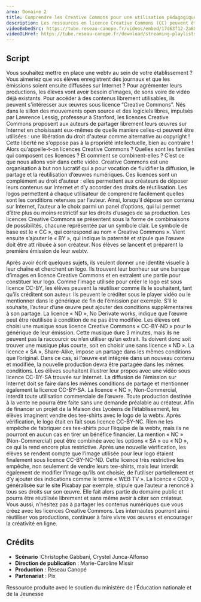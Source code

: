 ```yaml
---
area: Domaine 2
title: Comprendre les Creative Commons pour une utilisation pédagogique
description: Les ressources en licence Creative Commons (CC) peuvent être des ressources précieuses lors de la création d'un support pédagogique. Voici comment s'y retrouver entre les différents types de licences CC.
videoEmbedSrc: https://tube.reseau-canope.fr/videos/embed/17d63f12-2a68-4110-8943-dba74582befd
videoDLHref: https://tube.reseau-canope.fr/download/streaming-playlists/hls/videos/17d63f12-2a68-4110-8943-dba74582befd-1080-fragmented.mp4
---
```


## Script

Vous souhaitez mettre en place une webtv au sein de votre établissement ?
Vous aimeriez que vos élèves enregistrent des journaux et que les émissions soient ensuite diffusées sur Internet ?
Pour agrémenter leurs productions, les élèves vont avoir besoin d’images, de sons voire de vidéo déjà existants.
Pour accéder à des contenus librement utilisables, ils peuvent s'intéresser aux œuvres sous licence “Creative Commons”. 
Nés dans le sillon des mouvements open source et des logiciels libres, impulsés par Lawrence Lessig, professeur à Stanford,
les licences Creative Commons proposent aux auteurs de partager librement leurs œuvres sur Internet en choisissant eux-mêmes de quelle manière celles-ci peuvent être utilisées : une libération du droit d'auteur comme alternative au copyright !
Cette liberté ne s'oppose pas à la propriété intellectuelle, bien au contraire !
Alors qu’appelle-t-on licences Creative Commons ?
Quelles sont les familles qui composent ces licences ?
Et comment se combinent-elles ?
C’est ce que nous allons voir dans cette vidéo.
Creative Commons est une organisation à but non lucratif qui a pour vocation de fluidifier la diffusion, le partage et la réutilisation d’œuvres numériques.
Ces licences sont un complément au droit d’auteur : elles permettent aux créateurs de déposer leurs contenus sur Internet et d’y accorder des droits de réutilisation.
Les logos permettent à chaque utilisateur de comprendre facilement quelles sont les conditions retenues par l’auteur.
Ainsi, lorsqu’il dépose son contenu sur Internet, l’auteur a le choix parmi un panel d’options, qui lui permet d’être plus ou moins restrictif sur les droits d’usages de sa production.
Les licences Creative Commons se présentent sous la forme de combinaisons de possibilités, chacune représentée par un symbole clair.
Le symbole de base est le « CC », qui correspond au nom « Creative Commons ».
Vient ensuite s’ajouter le « BY », qui indique la paternité et stipule que l’œuvre doit être att ribuée à son créateur.
Nos élèves se lancent et préparent la première émission de leur webtv.

Après avoir écrit quelques sujets, ils veulent donner une identité visuelle à leur chaîne et cherchent un logo.
Ils trouvent leur bonheur sur une banque d’images en licence Creative Commons et en extraient une partie pour constituer leur logo.
Comme l’image utilisée pour créer le logo est sous licence CC-BY, les élèves peuvent la réutiliser comme ils le souhaitent, tant qu’ils créditent son auteur.
Ils peuvent le créditer sous le player vidéo ou le mentionner dans le générique de fin de l’émission par exemple.
S’il le souhaite, l’auteur d’une œuvre peut ajouter des conditions supplémentaires à son partage.
La licence « ND », No Derivate works, indique que l’œuvre peut être réutilisée à condition de ne pas  être modifiée.
Les élèves ont choisi une musique sous licence Creative Commons « CC-BY-ND » pour le générique de leur émission.
Cette musique dure 3 minutes, mais ils ne peuvent pas la raccourcir ou n’en utiliser qu’un extrait.
Ils doivent donc soit trouver une musique plus courte, soit en choisir une sans licence « ND ».
La licence « SA », Share-Alike, impose un partage dans les mêmes conditions que l’original.
Dans ce cas, si l’œuvre est intégrée dans un nouveau contenu et modifiée, la nouvelle production devra être partagée dans les mêmes conditions.
Les élèves souhaitent illustrer leur propos avec une vidéo sous licence CC-BY-SA trouvée sur Internet.
La diffusion de l’émission sur Internet doit se faire dans les mêmes conditions de partage et mentionner également la licence CC-BY-SA.
La licence « NC », Non-Commercial, interdit toute utilisation commerciale de l’œuvre. Toute production destinée à la vente ne pourra être faite sans une demande préalable au créateur.
Afin de financer un projet de la Maison des Lycéens de l’établissement, les élèves imaginent vendre des tee-shirts avec le logo de la webtv.
Après vérification, le logo était en fait sous licence CC-BY-NC.
Rien ne les empêche de fabriquer ces tee-shirts pour l’équipe de la webtv, mais ils ne pourront en aucun cas en tirer un bénéfice financier.
La mention « NC » (Non-Commercial) peut être combinée avec les options « SA » ou « ND », ce qui la rend encore plus restrictive.
Après une nouvelle vérification, les élèves se rendent compte que l’image utilisée pour leur logo étaient finalement sous licence CC-BY-NC-ND.
Cette licence très restrictive les empêche, non seulement de vendre leurs tee-shirts, mais leur interdit également de modifier l’image qu’ils ont choisie, de l’utiliser partiellement et d’y ajouter des indications comme le terme « WEB TV ».
La licence « CC0 », généralisée sur le site Pixabay par exemple, stipule que l’auteur a renoncé à tous ses droits sur son œuvre. 
Elle fait alors partie du domaine public et pourra être réutilisée librement et sans même avoir à citer son créateur. Vous aussi, n’hésitez pas à partager les contenus numériques que vous créez avec les licences Creative Commons. 
Les internautes pourront ainsi réutiliser vos productions, continuer à faire vivre vos œuvres et encourager la créativité en ligne.



## Crédits
- **Scénario** :Christophe Gabbani, Crystel Junca-Alfonso
- **Direction de publication** : Marie-Caroline Missir
- **Production** : Réseau Canopé
- **Partenariat** : Pix

Ressource produite avec le soutien du ministère de l’Éducation nationale et de la Jeunesse
